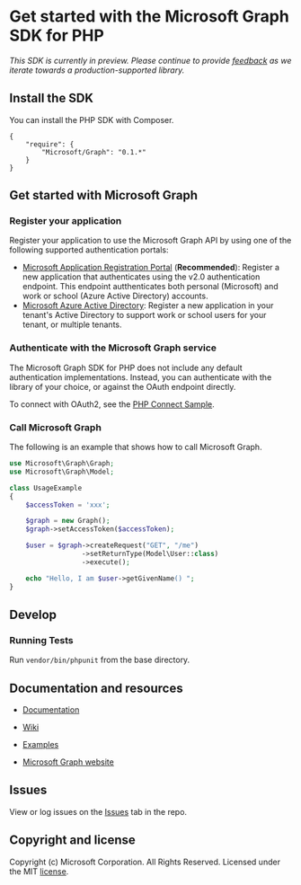 # Get started with the Microsoft Graph SDK for PHP

*This SDK is currently in preview. Please continue to provide [feedback](https://github.com/microsoftgraph/msgraph-sdk-php/issues/new) as we iterate towards a production-supported library.*

## Install the SDK
You can install the PHP SDK with Composer.
```
{
    "require": {
        "Microsoft/Graph": "0.1.*"
    }
}
```
## Get started with Microsoft Graph

### Register your application

Register your application to use the Microsoft Graph API by using one of the following
supported authentication portals:

* [Microsoft Application Registration Portal](https://apps.dev.microsoft.com) (**Recommended**):
  Register a new application that authenticates using the v2.0 authentication endpoint. This endpoint autthenticates both personal (Microsoft) and work or school (Azure Active Directory) accounts.
* [Microsoft Azure Active Directory](https://manage.windowsazure.com): Register
  a new application in your tenant's Active Directory to support work or school
  users for your tenant, or multiple tenants.

### Authenticate with the Microsoft Graph service

The Microsoft Graph SDK for PHP does not include any default authentication implementations.
Instead, you can authenticate with the library of your choice, or against the OAuth
endpoint directly.

To connect with OAuth2, see the [PHP Connect Sample](https://github.com/microsoftgraph/php-rest-connect-sample.php).

### Call Microsoft Graph

The following is an example that shows how to call Microsoft Graph.

```php
use Microsoft\Graph\Graph;
use Microsoft\Graph\Model;

class UsageExample
{
    $accessToken = 'xxx';

    $graph = new Graph();
    $graph->setAccessToken($accessToken);

    $user = $graph->createRequest("GET", "/me")
                  ->setReturnType(Model\User::class)
                  ->execute();

    echo "Hello, I am $user->getGivenName() ";
}
```

## Develop

### Running Tests

Run ```vendor/bin/phpunit``` from the base directory.


## Documentation and resources

* [Documentation](https://github.com/microsoftgraph/msgraph-sdk-php/blob/master/docs/index.html)

* [Wiki](https://github.com/microsoftgraph/msgraph-sdk-php/wiki)

* [Examples](https://github.com/microsoftgraph/msgraph-sdk-php/wiki/Example-calls)

* [Microsoft Graph website](https://graph.microsoft.io)

## Issues

View or log issues on the [Issues](https://github.com/microsoftgraph/msgraph-sdk-php/issues) tab in the repo.

## Copyright and license

Copyright (c) Microsoft Corporation. All Rights Reserved. Licensed under the MIT [license](LICENSE).
